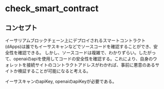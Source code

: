 # check_smart_contract

## コンセプト
イーサリアムブロックチェーン上にデプロイされるスマートコントラクト(dApps)は誰でもイーサスキャンなどでソースコードを確認することができ、安全性を確認できる。
しかし、ソースコードは複雑で、わかりずらい。したがって、openaiのapiを使用してコードの安全性を確認する。これにより、自身のウォレットを接続サイトのコントラクトアドレスがわかれば、事前に悪意のあるサイトか検証することが可能になると考える。

イーサスキャンのapiKey, openaiのapiKeyが必要である。